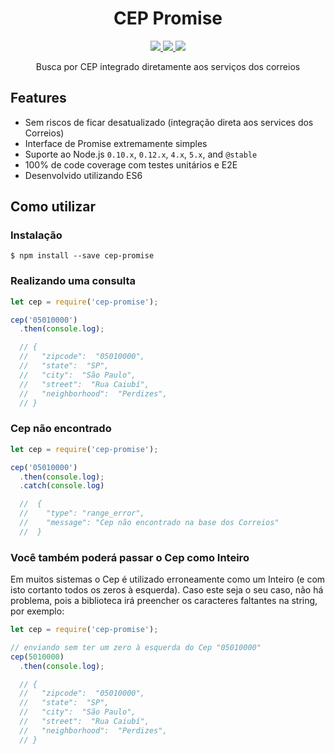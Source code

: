 <h1 align="center">CEP Promise</h1>

<p align="center">
  <a href="https://travis-ci.org/filipedeschamps/cep-promise">
    <img src="https://travis-ci.org/filipedeschamps/cep-promise.svg?branch=master">
  </a>
  <a href="https://coveralls.io/github/filipedeschamps/cep-promise?branch=master">
    <img src="https://coveralls.io/repos/github/filipedeschamps/cep-promise/badge.svg?branch=master">
  </a>
  <a href="https://www.npmjs.com/package/cep-promise">
    <img src="https://badge.fury.io/js/cep-promise.svg">
  </a>
</p>

<p align="center">
  Busca por CEP integrado diretamente aos serviços dos correios
</p>


## Features

 * Sem riscos de ficar desatualizado (integração direta aos services dos Correios)
 * Interface de Promise extremamente simples
 * Suporte ao Node.js `0.10.x`, `0.12.x`, `4.x`, `5.x`, and `@stable`
 * 100% de code coverage com testes unitários e E2E
 * Desenvolvido utilizando ES6


## Como utilizar


### Instalação

```
$ npm install --save cep-promise
```


### Realizando uma consulta

``` js
let cep = require('cep-promise');

cep('05010000')
  .then(console.log);

  // {
  //   "zipcode":  "05010000",
  //   "state":  "SP",
  //   "city":  "São Paulo",
  //   "street":  "Rua Caiubí",
  //   "neighborhood":  "Perdizes",
  // }
```


### Cep não encontrado

``` js
let cep = require('cep-promise');

cep('05010000')
  .then(console.log);
  .catch(console.log)

  //  {
  //    "type": "range_error",
  //    "message": "Cep não encontrado na base dos Correios"
  //  }
```

### Você também poderá passar o Cep como Inteiro

Em muitos sistemas o Cep é utilizado erroneamente como um Inteiro (e com isto cortanto todos os zeros à esquerda). Caso este seja o seu caso, não há problema, pois a biblioteca irá preencher os caracteres faltantes na string, por exemplo:

``` js
let cep = require('cep-promise');

// enviando sem ter um zero à esquerda do Cep "05010000"
cep(5010000)
  .then(console.log);

  // {
  //   "zipcode":  "05010000",
  //   "state":  "SP",
  //   "city":  "São Paulo",
  //   "street":  "Rua Caiubí",
  //   "neighborhood":  "Perdizes",
  // }
```

